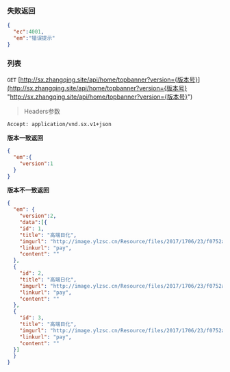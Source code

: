 ### 失败返回
```json
{
  "ec":4001,
  "em":"错误提示"
}
```

### 列表
`GET` [http://sx.zhangqing.site/api/home/topbanner?version={版本号}](http://sx.zhangqing.site/api/home/topbanner?version={版本号} "http://sx.zhangqing.site/api/home/topbanner?version={版本号}")

> Headers参数

`Accept: application/vnd.sx.v1+json`

**版本一致返回**
```json
{
  "em":{
    "version":1
  }
}
```
**版本不一致返回**
```json
{
  "em": {
    "version":2,
    "data":[{
    "id": 1,
    "title": "高端日化",
    "imgurl": "http://image.ylzsc.cn/Resource/files/2017/1706/23/f0752aa9-4f67-4c45-bc15-0b694e3094d6.jpg",
    "linkurl": "pay",
    "content": ""
  },
  {
    "id": 2,
    "title": "高端日化",
    "imgurl": "http://image.ylzsc.cn/Resource/files/2017/1706/23/f0752aa9-4f67-4c45-bc15-0b694e3094d6.jpg",
    "linkurl": "pay",
    "content": ""
  },
  {
    "id": 3,
    "title": "高端日化",
    "imgurl": "http://image.ylzsc.cn/Resource/files/2017/1706/23/f0752aa9-4f67-4c45-bc15-0b694e3094d6.jpg",
    "linkurl": "pay",
    "content": ""
  }]
  }
}
```



